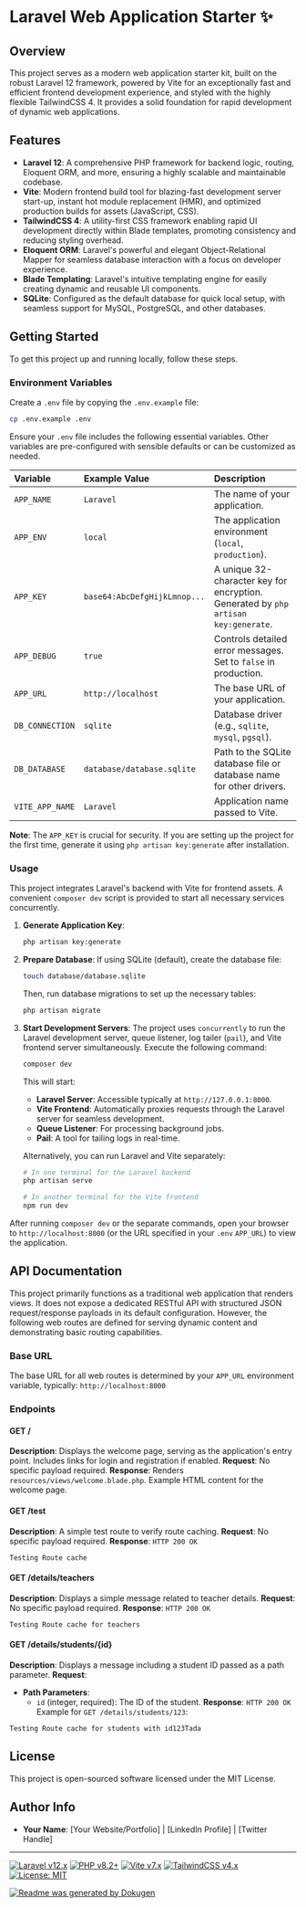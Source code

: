 # Laravel Web Application Starter ✨

## Overview
This project serves as a modern web application starter kit, built on the robust Laravel 12 framework, powered by Vite for an exceptionally fast and efficient frontend development experience, and styled with the highly flexible TailwindCSS 4. It provides a solid foundation for rapid development of dynamic web applications.

## Features
- **Laravel 12**: A comprehensive PHP framework for backend logic, routing, Eloquent ORM, and more, ensuring a highly scalable and maintainable codebase.
- **Vite**: Modern frontend build tool for blazing-fast development server start-up, instant hot module replacement (HMR), and optimized production builds for assets (JavaScript, CSS).
- **TailwindCSS 4**: A utility-first CSS framework enabling rapid UI development directly within Blade templates, promoting consistency and reducing styling overhead.
- **Eloquent ORM**: Laravel's powerful and elegant Object-Relational Mapper for seamless database interaction with a focus on developer experience.
- **Blade Templating**: Laravel's intuitive templating engine for easily creating dynamic and reusable UI components.
- **SQLite**: Configured as the default database for quick local setup, with seamless support for MySQL, PostgreSQL, and other databases.

## Getting Started
To get this project up and running locally, follow these steps.

### Environment Variables
Create a `.env` file by copying the `.env.example` file:
```bash
cp .env.example .env
```
Ensure your `.env` file includes the following essential variables. Other variables are pre-configured with sensible defaults or can be customized as needed.

| Variable           | Example Value             | Description                                          |
| :----------------- | :------------------------ | :--------------------------------------------------- |
| `APP_NAME`         | `Laravel`                 | The name of your application.                        |
| `APP_ENV`          | `local`                   | The application environment (`local`, `production`). |
| `APP_KEY`          | `base64:AbcDefgHijkLmnop...` | A unique 32-character key for encryption. Generated by `php artisan key:generate`. |
| `APP_DEBUG`        | `true`                    | Controls detailed error messages. Set to `false` in production. |
| `APP_URL`          | `http://localhost`        | The base URL of your application.                    |
| `DB_CONNECTION`    | `sqlite`                  | Database driver (e.g., `sqlite`, `mysql`, `pgsql`). |
| `DB_DATABASE`      | `database/database.sqlite` | Path to the SQLite database file or database name for other drivers. |
| `VITE_APP_NAME`    | `Laravel`                 | Application name passed to Vite.                     |

**Note**: The `APP_KEY` is crucial for security. If you are setting up the project for the first time, generate it using `php artisan key:generate` after installation.

### Usage
This project integrates Laravel's backend with Vite for frontend assets. A convenient `composer dev` script is provided to start all necessary services concurrently.

1.  **Generate Application Key**:
    ```bash
    php artisan key:generate
    ```

2.  **Prepare Database**:
    If using SQLite (default), create the database file:
    ```bash
    touch database/database.sqlite
    ```
    Then, run database migrations to set up the necessary tables:
    ```bash
    php artisan migrate
    ```

3.  **Start Development Servers**:
    The project uses `concurrently` to run the Laravel development server, queue listener, log tailer (`pail`), and Vite frontend server simultaneously. Execute the following command:
    ```bash
    composer dev
    ```
    This will start:
    -   **Laravel Server**: Accessible typically at `http://127.0.0.1:8000`.
    -   **Vite Frontend**: Automatically proxies requests through the Laravel server for seamless development.
    -   **Queue Listener**: For processing background jobs.
    -   **Pail**: A tool for tailing logs in real-time.

    Alternatively, you can run Laravel and Vite separately:
    ```bash
    # In one terminal for the Laravel backend
    php artisan serve
    
    # In another terminal for the Vite frontend
    npm run dev
    ```

After running `composer dev` or the separate commands, open your browser to `http://localhost:8000` (or the URL specified in your `.env` `APP_URL`) to view the application.

## API Documentation
This project primarily functions as a traditional web application that renders views. It does not expose a dedicated RESTful API with structured JSON request/response payloads in its default configuration. However, the following web routes are defined for serving dynamic content and demonstrating basic routing capabilities.

### Base URL
The base URL for all web routes is determined by your `APP_URL` environment variable, typically:
`http://localhost:8000`

### Endpoints
#### GET /
**Description**: Displays the welcome page, serving as the application's entry point. Includes links for login and registration if enabled.
**Request**:
No specific payload required.
**Response**:
Renders `resources/views/welcome.blade.php`. Example HTML content for the welcome page.

#### GET /test
**Description**: A simple test route to verify route caching.
**Request**:
No specific payload required.
**Response**:
`HTTP 200 OK`
```
Testing Route cache
```

#### GET /details/teachers
**Description**: Displays a simple message related to teacher details.
**Request**:
No specific payload required.
**Response**:
`HTTP 200 OK`
```
Testing Route cache for teachers
```

#### GET /details/students/{id}
**Description**: Displays a message including a student ID passed as a path parameter.
**Request**:
-   **Path Parameters**:
    -   `id` (integer, required): The ID of the student.
**Response**:
`HTTP 200 OK`
Example for `GET /details/students/123`:
```
Testing Route cache for students with id123Tada
```

## License
This project is open-sourced software licensed under the MIT License.

## Author Info
-   **Your Name**: [Your Website/Portfolio] | [LinkedIn Profile] | [Twitter Handle]

---
[![Laravel v12.x](https://img.shields.io/badge/Laravel-v12.x-red)](https://laravel.com/)
[![PHP v8.2+](https://img.shields.io/badge/PHP-v8.2%2B-blue)](https://www.php.net/)
[![Vite v7.x](https://img.shields.io/badge/Vite-v7.x-orange)](https://vitejs.dev/)
[![TailwindCSS v4.x](https://img.shields.io/badge/TailwindCSS-v4.x-blueviolet)](https://tailwindcss.com/)
[![License: MIT](https://img.shields.io/badge/License-MIT-yellow.svg)](https://opensource.org/licenses/MIT)

[![Readme was generated by Dokugen](https://img.shields.io/badge/Readme%20was%20generated%20by-Dokugen-brightgreen)](https://www.npmjs.com/package/dokugen)